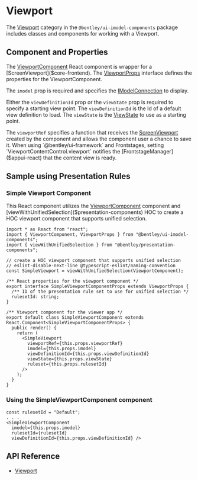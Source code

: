 # Viewport

The [Viewport]($imodel-components-react:Viewport) category in the `@bentley/ui-imodel-components` package includes
classes and components for working with a Viewport.

## Component and Properties

The [ViewportComponent]($imodel-components-react) React component is wrapper for a [ScreenViewport]($core-frontend).
The [ViewportProps]($imodel-components-react) interface defines the properties for the ViewportComponent.

The `imodel` prop is required and specifies the [IModelConnection]($core-frontend) to display.

Either the `viewDefinitionId` prop or the `viewState` prop is required to specify a starting view point.
The `viewDefinitionId` is the Id of a default view definition to load.
The `viewState` is the [ViewState]($core-frontend) to use as a starting point.

The `viewportRef` specifies a function that receives the [ScreenViewport]($core-frontend) created by the component and
allows the component user a chance to save it. When using `@bentley/ui-framework` and
Frontstages, setting `ViewportContentControl.viewport` notifies the [FrontstageManager]($appui-react) that the
content view is ready.

## Sample using Presentation Rules

### Simple Viewport Component

This React component utilizes the [ViewportComponent]($imodel-components-react) component and
[viewWithUnifiedSelection]($presentation-components) HOC to
create a HOC viewport component that supports unified selection.

```tsx
import * as React from "react";
import { ViewportComponent, ViewportProps } from "@bentley/ui-imodel-components";
import { viewWithUnifiedSelection } from "@bentley/presentation-components";

// create a HOC viewport component that supports unified selection
// eslint-disable-next-line @typescript-eslint/naming-convention
const SimpleViewport = viewWithUnifiedSelection(ViewportComponent);

/** React properties for the viewport component */
export interface SimpleViewportComponentProps extends ViewportProps {
  /** ID of the presentation rule set to use for unified selection */
  rulesetId: string;
}

/** Viewport component for the viewer app */
export default class SimpleViewportComponent extends React.Component<SimpleViewportComponentProps> {
  public render() {
    return (
      <SimpleViewport
        viewportRef={this.props.viewportRef}
        imodel={this.props.imodel}
        viewDefinitionId={this.props.viewDefinitionId}
        viewState={this.props.viewState}
        ruleset={this.props.rulesetId}
      />
    );
  }
}
```

### Using the SimpleViewportComponent component

```tsx
const rulesetId = "Default";
. . .
<SimpleViewportComponent
  imodel={this.props.imodel}
  rulesetId={rulesetId}
  viewDefinitionId={this.props.viewDefinitionId} />
```

## API Reference

- [Viewport]($imodel-components-react:Viewport)
